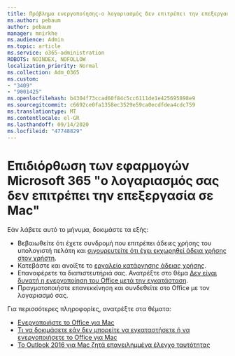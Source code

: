 ```yaml
---
title: Πρόβλημα ενεργοποίησης-ο λογαριασμός δεν επιτρέπει την επεξεργασία σε Mac
ms.author: pebaum
author: pebaum
manager: mnirkhe
ms.audience: Admin
ms.topic: article
ms.service: o365-administration
ROBOTS: NOINDEX, NOFOLLOW
localization_priority: Normal
ms.collection: Adm_O365
ms.custom:
- "3409"
- "9001425"
ms.openlocfilehash: b4304f73ccad60f84c5cc6111de1e425695898e9
ms.sourcegitcommit: c6692ce0fa1358ec3529e59ca0ecdfdea4cdc759
ms.translationtype: MT
ms.contentlocale: el-GR
ms.lasthandoff: 09/14/2020
ms.locfileid: "47748829"
---
```

# <a name="fixing-the-microsoft-365-apps-your-account-doesnt-allow-editing-on-a-mac-message"></a>Επιδιόρθωση των εφαρμογών Microsoft 365 "ο λογαριασμός σας δεν επιτρέπει την επεξεργασία σε Mac"

Εάν λάβετε αυτό το μήνυμα, δοκιμάστε τα εξής:

- Βεβαιωθείτε ότι έχετε συνδρομή που επιτρέπει άδειες χρήσης του υπολογιστή πελάτη και [σιγουρευτείτε ότι έχει εκχωρηθεί άδεια χρήσης στον χρήστη](https://docs.microsoft.com/microsoft-365/admin/add-users/add-users). 
- Κατεβάστε και ανοίξτε το [εργαλείο κατάργησης άδειας χρήσης](https://support.office.com/article/how-to-remove-office-license-files-on-a-mac-b032c0f6-a431-4dad-83a9-6b727c03b193).
- Επαναφέρετε τα διαπιστευτήριά σας. Ανατρέξτε στο θέμα [Δεν είναι δυνατή η ενεργοποίηση του Office μετά την εγκατάσταση](https://support.office.com/article/5efba2b4-b1e6-4e5f-bf3c-6ab945d03dea#bkmk_cantactivate).
- Πραγματοποιήστε επανεκκίνηση και συνδεθείτε στο Office με τον λογαριασμό σας.

Για περισσότερες πληροφορίες, ανατρέξτε στα θέματα:
- [Ενεργοποιήστε το Office για Mac](https://support.office.com/article/activate-office-for-mac-7f6646b1-bb14-422a-9ad4-a53410fcefb2)
- [Τι να δοκιμάσετε εάν δεν μπορείτε να εγκαταστήσετε ή να ενεργοποιήσετε το Office για Mac](https://support.office.com/article/5efba2b4-b1e6-4e5f-bf3c-6ab945d03dea#picktab=activation)
- [Το Outlook 2016 για Mac ζητά επανειλημμένα έλεγχο ταυτότητας](https://docs.microsoft.com/outlook/troubleshoot/sign-in/repeated-prompts-authentication)